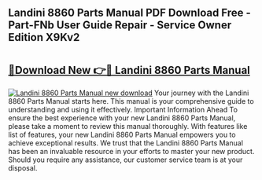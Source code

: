 ## Landini 8860 Parts Manual PDF Download Free - Part-FNb User Guide Repair - Service Owner Edition X9Kv2

# <h2><a href="http://bc48295.oget.top/?id=Landini+8860+Parts+Manual">🔗Download New 👉🔴 Landini 8860 Parts Manual</a></h2>

[![Landini 8860 Parts Manual new download](https://i.imgur.com/5g1atiW.png)](http://bc48295.oget.top/?id=Landini+8860+Parts+Manual)
Your journey with the Landini 8860 Parts Manual starts here. This manual is your comprehensive guide to understanding and using it effectively. Important Information Ahead To ensure the best experience with your new Landini 8860 Parts Manual, please take a moment to review this manual thoroughly. With features like list of features, your new Landini 8860 Parts Manual empowers you to achieve exceptional results. We trust that the Landini 8860 Parts Manual has been an invaluable resource in your efforts to master your new product. Should you require any assistance, our customer service team is at your disposal.
